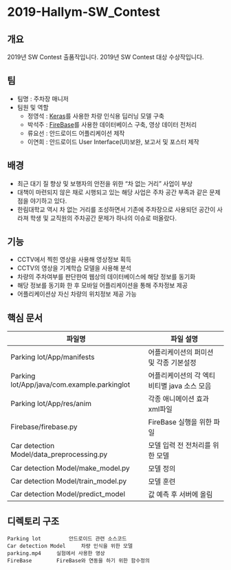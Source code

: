 # 2019-Hallym-SW_Contest
## 개요
2019년 SW Contest 출품작입니다.
2019년 SW Contest 대상 수상작입니다.

## 팀
- 팀명 : 주차장 매니저
- 팀원 및 역할
  - 정영석 : [Keras](https://keras.io)를 사용한 차량 인식용 딥러닝 모델 구축
  - 박석주 : [FireBase](https://firebase.google.com/?gclid=CjwKCAiAxMLvBRBNEiwAKhr-nJnx6oenASpgqeAwGWb-DwlxMgEyUU4FBliOgdqjEIyl7XBcbx6KKBoCKJwQAvD_BwE)를 사용한 데이터베이스 구축, 영상 데이터 전처리
  - 류요선 : 안드로이드 어플리케이션 제작
  - 이연희 : 안드로이드 User Interface(UI)보완, 보고서 및 포스터 제작
## 배경
- 최근 대기 질 향상 및 보행자의 안전을 위한 “차 없는 거리” 사업이 부상
- 대책이 마련되지 않은 채로 시행되고 있는 해당 사업은 주차 공간 부족과 같은 문제점을 야기하고 있다. 
- 한림대학교 역시 차 없는 거리를 조성하면서 기존에 주차장으로 사용되던 공간이 사라져 학생 및 교직원의 주차공간 문제가 하나의 이슈로 떠올랐다.

## 기능
- CCTV에서 찍힌 영상을 사용해 영상정보 획득
- CCTV의 영상을 기계학습 모델을 사용해 분석
- 차량의 주차여부를 판단한여 웹상의 데이터베이스에 해당 정보를 동기화
- 해당 정보를 동기화 한 후 모바일 어플리케이션을 통해 주차정보 제공
- 어플리케이션상 자신 차량의 위치정보 제공 가능
## 핵심 문서
| 파일명 | 파일 설명 |
|----|----|
| Parking lot/App/manifests | 어플리케이션의 퍼미션 및 각종 기본설정 |
| Parking lot/App/java/com.example.parkinglot | 어플리케이션의 각 엑티비티별 java 소스 모음 |
| Parking lot/App/res/anim | 각종 애니메이션 효과 xml파일 |
| Firebase/firebase.py | FireBase 실행을 위한 파일 |
| Car detection Model/data_preprocessing.py | 모델 입력 전 전처리를 위한 모델 |
| Car detection Model/make_model.py | 모델 정의 |
| Car detection Model/train_model.py | 모델 훈련 |
| Car detection Model/predict_model | 값 예측 후 서버에 올림 |

## 디렉토리 구조
```
Parking lot 		안드로이드 관련 소스코드
Car detection Model 	차량 인식을 위한 모델
parking.mp4		실험에서 사용한 영상
FireBase		FireBase와 연동을 하기 위한 함수정의
```

